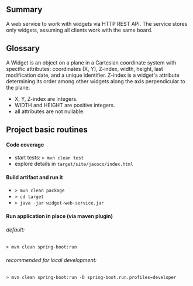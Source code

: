 ## Summary
A web service to work with widgets via HTTP REST API.
The service stores only widgets, assuming all clients work with the same board.

## Glossary
A Widget is an object on a plane in a Cartesian coordinate system with specific attributes:
coordinates (X, Y), Z-index, width, height, last modification date, and a unique identifier.
Z-index is a widget's attribute determining its order among other widgets along the axis perpendicular to the plane.

- X, Y, Z-index are integers.
- WIDTH and HEIGHT are positive integers.
- all attributes are not nullable.

## Project basic routines

#### Code coverage
- start tests: `> mvn clean test`
- explore details in `target/site/jacoco/index.html`

#### Build artifact and run it
- `> mvn clean package`
- `> cd target`
- `> java -jar widget-web-service.jar`

#### Run application in place (via maven plugin)
 
###### default:
`> mvn clean spring-boot:run`
###### recommended for local development:
`> mvn clean spring-boot:run -D spring-boot.run.profiles=developer`
